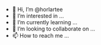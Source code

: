 - 👋 Hi, I’m @horlartee
- 👀 I’m interested in ...
- 🌱 I’m currently learning ...
- 💞️ I’m looking to collaborate on ...
- 📫 How to reach me ...

<!---
horlartee/horlartee is a ✨ special ✨ repository because its `README.md` (this file) appears on your GitHub profile.
You can click the Preview link to take a look at your changes.
--->
